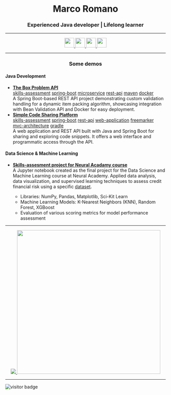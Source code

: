 <h1 align="center">Marco Romano</h1>
<h3 align="center">Experienced Java developer | Lifelong learner</h3>

---

<p align="center">
  <a href="https://www.linkedin.com/in/mr93/">
    <img src="https://img.shields.io/badge/LinkedIn-0077B5?style=for-the-badge&logo=linkedin&logoColor=whit" height="30"/>
  </a>
  <a href="https://www.hackerrank.com/markort147">
    <img src="https://img.shields.io/badge/-Hackerrank-2EC866?style=for-the-badge&logo=HackerRank&logoColor=white" height="30"/>
  </a>
  <a href="https://leetcode.com/u/markort147">
    <img src="https://img.shields.io/badge/LeetCode-000000?style=for-the-badge&logo=LeetCode&logoColor=#d16c06" height="30"/>
  </a>
  <a href="https://hyperskill.org/profile/612962295">
    <img src="https://img.shields.io/badge/-Hyperskill-8C5AFF?style=flat&logo=hyperskill&logoColor=white" height="30"/>
  </a>
</p>

---

<h3 align="center">Some demos</h3>

<h4 align="left">Java Development</h4>
<p>
  <ul>    
    <li><b><a href="https://github.com/markort147/theBoxProblem">The Box Problem API</a></b></li>
      <a href="https://github.com/search?q=user%3Amarkort147+topic%3Askills-assessment&type=repositories">skills-assessment</a>
      <a href="https://github.com/search?q=user%3Amarkort147+topic%3Aspring-boot&type=repositories">spring-boot</a>
      <a href="https://github.com/search?q=user%3Amarkort147+topic%3Amicroservice&type=repositories">microservice</a>
      <a href="https://github.com/search?q=user%3Amarkort147+topic%3Arest-api&type=repositories">rest-api</a>
      <a href="https://github.com/search?q=user%3Amarkort147+topic%3Amaven&type=repositories">maven</a>
      <a href="https://github.com/search?q=user%3Amarkort147+topic%3Adocker&type=repositories">docker</a>
      <br>
      A Spring Boot-based REST API project demonstrating custom validation handling for a dynamic item packing algorithm, showcasing integration with Bean Validation API and Docker for easy deployment.     
    <li><b><a href="https://github.com/markort147/simple-code-sharing-platform">Simple Code Sharing Platform</a></b></li>
      <a href="https://github.com/search?q=user%3Amarkort147+topic%3Askills-assessment&type=repositories">skills-assessment</a>
      <a href="https://github.com/search?q=user%3Amarkort147+topic%3Aspring-boot&type=repositories">spring-boot</a>
      <a href="https://github.com/search?q=user%3Amarkort147+topic%3Arest-api&type=repositories">rest-api</a>
      <a href="https://github.com/search?q=user%3Amarkort147+topic%3Aweb-application&type=repositories">web-application</a>
      <a href="https://github.com/search?q=user%3Amarkort147+topic%3Afreemarker&type=repositories">freemarker</a>
      <a href="https://github.com/search?q=user%3Amarkort147+topic%3Afreemarker&type=mvc-architecture">mvc-architecture</a>
      <a href="https://github.com/search?q=user%3Amarkort147+topic%3Afreemarker&type=gradle">gradle</a>
      <br>
      A web application and REST API built with Java and Spring Boot for sharing and exploring code snippets. It offers a web interface and programmatic access through the API.      
  </ul>
</p>

<h4 align="left">Data Science & Machine Learning</h4>
<p>
  <ul>
    <li><b><a href="https://github.com/markort147/Notebook_CreditRisk">Skills-assesment project for Neural Acadamy course</a></b></li>
    A Jupyter notebook created as the final project for the Data Science and Machine Learning course at Neural Academy. Applied data analysis, data visualization, and supervised learning techniques to assess credit financial risk using a specific <a href="https://www.kaggle.com/datasets/laotse/credit-risk-dataset">dataset</a>.
    <ul>
      <li>Libraries: NumPy, Pandas, Matplotlib, Sci-Kit Learn</li>
      <li>Machine Learning Models: K-Nearest Neighbors (KNN), Random Forest, XGBoost</li>      
      <li>Evaluation of various scoring metrics for model performance assessment</li>
    </ul>
  </ul>
</p>

---

<p align="center">
  <a href="http://ionicabizau.github.io/github-profile-languages/?user=%2540markort147">
    <img src="https://github-readme-stats.vercel.app/api/top-langs/?username=markort147&count_private=true&langs_count=9&hide=jupyter%20notebook,tex&layout=compact" />
  </a>
  <a href="https://coderstats.github.io/github/#markort147">
    <img width="450" src="https://github-readme-stats.vercel.app/api?username=markort147&show_icons=true&count_private=true" />
  </a>
</p>

---

<p align="left">
  <img src="https://visitor-badge.laobi.icu/badge?page_id=markort147.markort147" alt="visitor badge"/>
</p>
